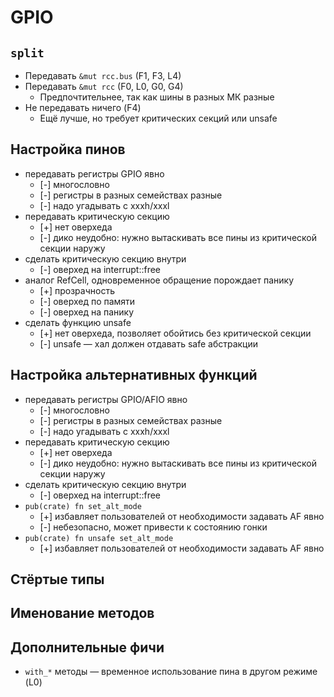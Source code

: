 # GPIO

## `split`

* Передавать `&mut rcc.bus` (F1, F3, L4)
* Передавать `&mut rcc` (F0, L0, G0, G4)
  * Предпочтительнее, так как шины в разных МК разные
* Не передавать ничего (F4)
  * Ещё лучше, но требует критических секций или unsafe

## Настройка пинов

* передавать регистры GPIO явно
  * [-] многословно
  * [-] регистры в разных семействах разные
  * [-] надо угадывать с xxxh/xxxl
* передавать критическую секцию
  * [+] нет оверхеда
  * [-] дико неудобно: нужно вытаскивать все пины из критической секции наружу
* сделать критическую секцию внутри
  * [-] оверхед на interrupt::free
* аналог RefCell, одновременное обращение порождает панику
  * [+] прозрачность
  * [-] оверхед по памяти
  * [-] оверхед на панику
* сделать функцию unsafe
  * [+] нет оверхеда, позволяет обойтись без критической секции
  * [-] unsafe — хал должен отдавать safe абстракции

## Настройка альтернативных функций

* передавать регистры GPIO/AFIO явно
  * [-] многословно
  * [-] регистры в разных семействах разные
  * [-] надо угадывать с xxxh/xxxl
* передавать критическую секцию
  * [+] нет оверхеда
  * [-] дико неудобно: нужно вытаскивать все пины из критической секции наружу
* сделать критическую секцию внутри
  * [-] оверхед на interrupt::free
* `pub(crate) fn set_alt_mode`
  * [+] избавляет пользователей от необходимости задавать AF явно
  * [-] небезопасно, может привести к состоянию гонки
* `pub(crate) fn unsafe set_alt_mode`
  * [+] избавляет пользователей от необходимости задавать AF явно

## Стёртые типы

## Именование методов

## Дополнительные фичи

* `with_*` методы — временное использование пина в другом режиме (L0)
